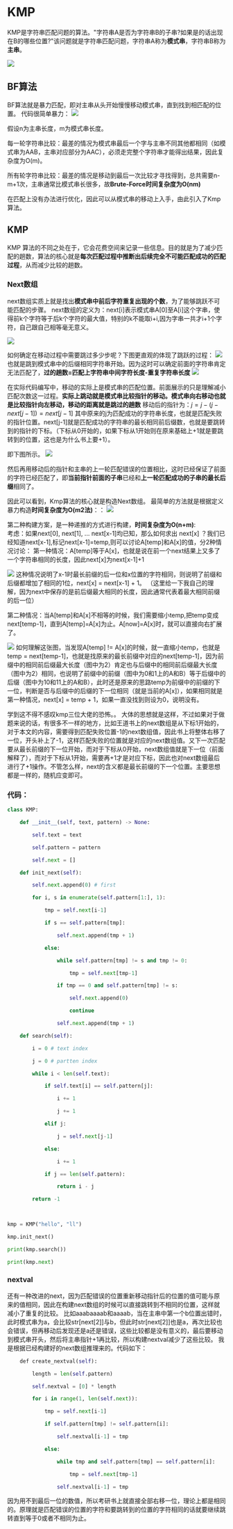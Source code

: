 # KMP

KMP是字符串匹配问题的算法。"字符串A是否为字符串B的子串?如果是的话出现在B的哪些位置?"该问题就是字符串匹配问题，字符串A称为**模式串**，字符串B称为**主串**。

![](https://cdn.jsdelivr.net/gh/vllbc/img4blog//image/Pasted%20image%2020230323164415.png)

 ## BF算法
 BF算法就是暴力匹配，即对主串从头开始慢慢移动模式串，直到找到相匹配的位置。
 代码很简单暴力：
 ![](https://cdn.jsdelivr.net/gh/vllbc/img4blog//image/Pasted%20image%2020230329124001.png)
 
假设n为主串长度，m为模式串长度。

每一轮字符串比较：最差的情况为模式串最后一个字与主串不同其他都相同（如模式串为AAB，主串对应部分为AAC），必须走完整个字符串才能得出结果，因此复杂度为O(m)。

所有轮字符串比较：最差的情况是移动到最后一次比较才寻找得到，总共需要n-m+1次，主串通常比模式串长很多，故**Brute-Force时间复杂度为O(nm)**

在匹配上没有办法进行优化，因此可以从模式串的移动上入手，由此引入了Kmp算法。

## KMP
KMP 算法的不同之处在于，它会花费空间来记录一些信息。目的就是为了减少匹配的趟数，算法的核心就是**每次匹配过程中推断出后续完全不可能匹配成功的匹配过程**，从而减少比较的趟数。

### Next数组

next数组实质上就是找出**模式串中前后字符重复出现的个数**，为了能够跳跃不可能匹配的步骤。
next数组的定义为：next[i]表示模式串A[0]至A[i]这个字串，使得前k个字符等于后k个字符的最大值，特别的k不能取i+i,因为字串一共才i+1个字符，自己跟自己相等毫无意义。

![](https://cdn.jsdelivr.net/gh/vllbc/img4blog//image/Pasted%20image%2020230401114922.png)

 如何确定在移动过程中需要跳过多少步呢？下图更直观的体现了跳跃的过程：
 ![](https://cdn.jsdelivr.net/gh/vllbc/img4blog//image/Pasted%20image%2020230401151718.png)
 也就是跳到模式串中的后缀相同字符串开始。因为这时可以确定前面的字符串肯定无法匹配了，**过的趟数=匹配上字符串中间字符长度-重复字符串长度**
![](https://cdn.jsdelivr.net/gh/vllbc/img4blog//image/Pasted%20image%2020230401152738.png)

在实际代码编写中，移动的实际上是模式串的匹配位置。前面展示的只是理解减小匹配次数这一过程。**实际上跳动就是模式串比较指针的移动。模式串向右移动也就是比较指针向左移动，移动的距离就是跳过的趟数** 移动后的指针为：$j=j-(j-next[j-1]) =next[j-1]$
其中原来的j为匹配成功的字符串长度，也就是匹配失败的指针位置。next[j-1]就是匹配成功的字符串的最长相同前后缀数，也就是要跳转到的指针的下标。（下标从0开始的，如果下标从1开始则在原来基础上+1就是要跳转到的位置，这也是为什么书上要+1）。

即下图所示。
![](https://cdn.jsdelivr.net/gh/vllbc/img4blog//image/Pasted%20image%2020230401152842.png)

然后再用移动后的指针和主串的上一轮匹配错误的位置相比，这时已经保证了前面的字符已经匹配了，即**当前指针前面的子串**已经和**上一轮匹配成功的子串的最长后缀**相同了。

因此可以看到，Kmp算法的核心就是构造Next数组。
最简单的方法就是根据定义暴力构造**时间复杂度为O(m2法)**：：
![](https://cdn.jsdelivr.net/gh/vllbc/img4blog//image/Pasted%20image%2020230401153343.png)

第二种构建方案，是一种递推的方式进行构建，**时间复杂度为O(n+m)**:  
考虑：如果next[0], next[1], ... next[x-1]均已知，那么如何求出 next[x] ？我们已经知道next[x-1],标记next[x-1]=temp,则可以讨论A[temp]和A[x]的值，分2种情况讨论：
第一种情况：A[temp]等于A[x]，也就是说在前一个next结果上又多了一个字符串相同的长度，因此next[x]为next[x-1]+1

![](https://cdn.jsdelivr.net/gh/vllbc/img4blog//image/Pasted%20image%2020230401153508.png)
这种情况说明了x-1时最长前缀的后一位和x位置的字符相同，则说明了前缀和后缀都增加了相同的1位，next[x] = next[x-1] + 1。
（这里给一下我自己的理解，因为next中保存的是前后缀最大相同的长度，因此通常代表着最大相同前缀的后一位）

第二种情况：当A[temp]和A[x]不相等的时候，我们需要缩小temp,把temp变成next[temp-1]，直到A[temp]=A[x]为止。A[now]=A[x]时，就可以直接向右扩展了。

![](https://cdn.jsdelivr.net/gh/vllbc/img4blog//image/Pasted%20image%2020230401154053.png)
如何理解这张图，当发现A[temp] != A[x]的时候，就一直缩小temp，也就是temp = next[temp-1]，也就是找原来的最长前缀中对应的next[temp-1]，因为前缀中的相同前后缀最大长度（图中为2）肯定也与后缀中的相同前后缀最大长度（图中为2）相同，也说明了前缀中的前缀（图中为0和1上的A和B）等于后缀中的后缀（图中为10和11上的A和B），此时还是原来的思路temp为前缀中的前缀的下一位，判断是否与后缀中的后缀的下一位相同（就是当前的A[x]），如果相同就是第一种情况，next[x] = temp + 1，如果一直没找到则设为0，说明没有。

学到这不得不感叹kmp三位大佬的恐怖。。
大体的思想就是这样，不过如果对于做题来说的话，有很多不一样的地方，比如王道书上的next数组是从下标1开始的，对于本文的内容，需要得到匹配失败位置-1的next数组值，因此书上将整体右移了一位，开头补上了-1，这样匹配失败的位置就是对应的next数组值。又下一次匹配要从最长前缀的下一位开始，而对于下标从0开始，next数组值就是下一位（前面解释了），而对于下标从1开始，需要再+1才是对应下标，因此也对next数组最后进行了+1操作。不管怎么样，next的含义都是最长前缀的下一个位置。主要思想都是一样的，随机应变即可。

### 代码：
```python
class KMP:

    def __init__(self, text, pattern) -> None:

        self.text = text

        self.pattern = pattern

        self.next = []

    def init_next(self):

        self.next.append(0) # first

        for i, s in enumerate(self.pattern[1:], 1):

            tmp = self.next[i-1]

            if s == self.pattern[tmp]:

                self.next.append(tmp + 1)

            else:

                while self.pattern[tmp] != s and tmp != 0:

                    tmp = self.next[tmp-1]

                if tmp == 0 and self.pattern[tmp] != s:

                    self.next.append(0)

                    continue

                self.next.append(tmp + 1)

    def search(self):

        i = 0 # text index

        j = 0 # partten index

        while i < len(self.text):

            if self.text[i] == self.pattern[j]:

                i += 1

                j += 1

            elif j:

                j = self.next[j-1]

            else:

                i += 1

            if j == len(self.pattern):

                return i - j

        return -1

  

kmp = KMP("hello", "ll")

kmp.init_next()

print(kmp.search())

print(kmp.next)
```
### nextval
还有一种改进的next，因为匹配错误的位置重新移动指针后的位置的值可能与原来的值相同，因此在构建next数组的时候可以直接跳转到不相同的位置，这样就减小了重复的比较。
比如aaabaaaab和aaaab，当在主串中第一个b位置出错时，此时模式串为a，会比较str[next[2]]与b，但此时str[next[2]]也是a，再次比较也会错误，但再移动后发现还是a还是错误，这些比较都是没有意义的，最后要移动到模式串开头，然后将主串指针+1再比较，所以构建nextval减少了这些比较。
我是根据已经构建好的next数组推理来的。代码如下：

```python
    def create_nextval(self):

        length = len(self.pattern)

        self.nextval = [0] * length

        for i in range(1, len(self.next)):

            tmp = self.next[i-1]

            if self.pattern[tmp] != self.pattern[i]:

                self.nextval[i-1] = tmp

            else:

                while tmp and self.pattern[tmp] == self.pattern[i]:

                    tmp = self.next[tmp-1]

                self.nextval[i-1] = tmp
```
因为用不到最后一位的数值，所以考研书上就直接全部右移一位，理论上都是相同的。原理就是匹配错误的位置的字符和要跳转到的位置的字符相同的话就要继续跳转直到等于0或者不相同为止。


